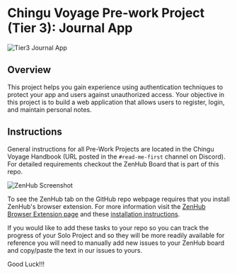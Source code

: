 # Chingu Voyage Pre-work Project (Tier 3): Journal App

![Tier3 Journal App](./assets/Tier3_Journal_App.png)

## Overview
This project helps you gain experience using authentication techniques to 
protect your app and users against unauthorized access. Your objective in this 
project is to build a web application that allows users to register, login,
and maintain personal notes. 

## Instructions

General instructions for all Pre-Work Projects are located in the Chingu 
Voyage Handbook (URL posted in the `#read-me-first` channel on Discord). 
For detailed requirements checkout the ZenHub Board that is part of this repo.

![ZenHub Screenshot](./assets/ZenHub_screenshot.png)

To see the ZenHub tab on the GitHub repo webpage requires that you install ZenHub's browser extension. For more
information visit the [ZenHub Browser Extension page](https://www.zenhub.com/extension) and these [installation instructions](https://t.ly/3v8w).

If you would like to add these tasks to your repo so you can track the progress of your Solo Project and so they will be 
more readily available for reference you will need to manually add new issues to your ZenHub board and copy/paste the text
in our issues to yours.

Good Luck!!!
